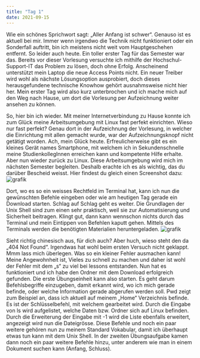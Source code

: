 ```yaml
---
title: "Tag 1"
date: 2021-09-15
---
```


Wie ein schönes Sprichwort sagt: „Aller Anfang ist schwer“. Genauso ist es aktuell bei mir. Immer wenn irgendwo die Technik nicht funktioniert oder ein Sonderfall auftritt, bin ich meistens nicht weit vom Hauptgeschehen entfernt. So leider auch heute. Ein toller erster Tag für das Semester war das. Bereits vor dieser Vorlesung versuchte ich mithilfe der Hochschul-Support-IT das Problem zu lösen, doch ohne Erfolg. Anscheinend unterstützt mein Laptop die neue Access Points nicht. Ein neuer Treiber wird wohl als nächste Lösungsoption ausprobiert, doch dieses herausgefundene technische Knowhow gehört ausnahmsweise nicht hier her. Mein erster Tag wird also kurz unterbrochen und ich mache mich auf den Weg nach Hause, um dort die Vorlesung per Aufzeichnung weiter ansehen zu können. 

So, hier bin ich wieder. Mit meiner Internetverbindung zu Hause konnte ich zum Glück meine Arbeitsumgebung mit Linux fast perfekt einrichten. Wieso nur fast perfekt? Genau dort in der Aufzeichnung der Vorlesung, in welcher die Einrichtung mit allen gemacht wurde, war der Aufzeichnungsknopf nicht getätigt worden. Ach, mein Glück heute. Erfreulicherweise gibt es ein kleines Gerät names Smartphone, mit welchem ich in Sekundenschnelle meine StudienkollegInnen erreichen kann und kompetente Hilfe erhalte. Aber nun wieder zurück zu Linux. Diese Arbeitsumgebung wird mich im nächsten Semester begleiten. Deshalb erachte ich es als wichtig, das du darüber Bescheid weisst. Hier findest du gleich einen Screenshot dazu:
 ![grafik](https://user-images.githubusercontent.com/90958264/149912683-94c80345-9b44-4be4-95b9-f840944f45ee.png)

Dort, wo es so ein weisses Rechtfeld im Terminal hat, kann ich nun die gewünschten Befehle eingeben oder wie am heutigen Tag gerade ein Download starten.
Schlag auf Schlag geht es weiter. Die Grundlagen der Unix Shell sind zum einen sehr praktisch, weil sie zur Automatisierung und Sicherheit beitragen. Klingt gut, dann kann wennschon nichts durch das Terminal und mein Eintippen von Befehlen kaputt gehen. Mittels des Terminals werden die benötigten Materialien heruntergeladen. 
 ![grafik](https://user-images.githubusercontent.com/90958264/149912829-b3ed9c04-4f87-48a3-883b-ee07b7331d8c.png)

Sieht richtig chinesisch aus, für dich auch? Aber huch, wieso steht den da „404 Not Found“. Irgendwas hat wohl beim ersten Versuch nicht geklappt. Mmm lass mich überlegen. Was so ein kleiner Fehler ausmachen kann! Meine Angewohnheit ist, Vieles zu schnell zu machen und daher ist wohl der Fehler mit dem „s“ zu viel bei lessons entstanden. Nun hat es funktioniert und ich habe den Ordner mit dem Download erfolgreich gefunden. 
Die erste Übungseinheit kann also starten. Es geht darum Befehlsbegriffe einzugeben, damit erkannt wird, wo ich mich gerade befinde, oder welche Information gerade abgerufen werden soll. Pwd zeigt zum Beispiel an, dass ich aktuell auf meinem „Home“ Verzeichnis befinde. Es ist der Schlüsselbefehl, mit welchem gearbeitet wird. Durch die Eingabe von ls wird aufgelistet, welche Daten bzw. Ordner sich auf Linux befinden. Durch die Erweiterung der Eingabe mit -1 wird die Liste ebenfalls erweitert, angezeigt wird nun die Dateigrösse. Diese Befehle und noch ein paar weitere gehören nun zu meinem Standard Vokabular, damit ich überhaupt etwas tun kann mit dem Unix Shell. In der zweiten Übungsaufgabe kamen dann noch ein paar weitere Befehle hinzu, unter anderem wie man in einem Dokument suchen kann (Anfang, Schluss). 

